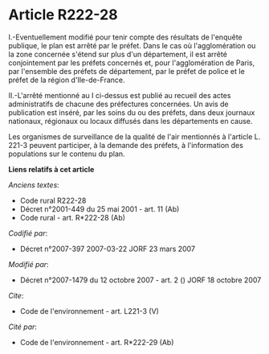 # Article R222-28

I.-Eventuellement modifié pour tenir compte des résultats de l'enquête publique, le plan est arrêté par le préfet. Dans le
cas où l'agglomération ou la zone concernée s'étend sur plus d'un département, il est arrêté conjointement par les préfets
concernés et, pour l'agglomération de Paris, par l'ensemble des préfets de département, par le préfet de police et le préfet
de la région d'Ile-de-France. 

II.-L'arrêté mentionné au I ci-dessus est publié au recueil des actes administratifs de chacune des préfectures concernées.
Un avis de publication est inséré, par les soins du ou des préfets, dans deux journaux nationaux, régionaux ou locaux
diffusés dans les départements en cause. 

Les organismes de surveillance de la qualité de l'air mentionnés à l'article L. 221-3 peuvent participer, à la demande des
préfets, à l'information des populations sur le contenu du plan.

**Liens relatifs à cet article**

_Anciens textes_:

  - Code rural R222-28
  - Décret n°2001-449 du 25 mai 2001 - art. 11 (Ab)
  - Code rural - art. R*222-28 (Ab)

_Codifié par_:

  - Décret n°2007-397 2007-03-22 JORF 23 mars 2007

_Modifié par_:

  - Décret n°2007-1479 du 12 octobre 2007 - art. 2 () JORF 18 octobre 2007

_Cite_:

  - Code de l'environnement - art. L221-3 (V)

_Cité par_:

  - Code de l'environnement - art. R*222-29 (Ab)
